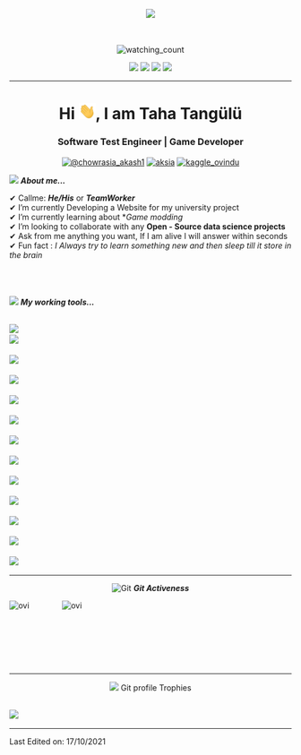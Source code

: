 <p align="center">
  <img src="https://github.com/thompsonemerson/thompsonemerson/raw/master/cover-thompson.png" height="200"/>
</p>
<br>

<p align="center"> 
<img src="https://komarev.com/ghpvc/?username=LaptopRecai&color=orange" alt="watching_count" />
 </p>
 <p align="center">
  <img src="https://img.shields.io/badge/Age-25-blue" />
  <img src="https://img.shields.io/badge/Focus-Test%20Engineering-brightgreen" />
  <img src="https://img.shields.io/badge/Lives-Turkey-brightgreen" />
  <img src="https://img.shields.io/badge/Languages-Turkish%20%26%20English-brightgreen" />
</p>
<hr>
<h1 align="center">Hi <img src="https://raw.githubusercontent.com/ABSphreak/ABSphreak/master/gifs/Hi.gif" width="30px">, I am Taha Tangülü </h1>
<h3 align="center">Software Test Engineer | Game Developer  </h3>
<p align="center">
<a href="https://www.hackerrank.com/tangulutaha" target="blank"><img align="center" src="https://cdn.jsdelivr.net/npm/simple-icons@3.0.1/icons/hackerrank.svg" alt="@chowrasia_akash1" height="30" width="40" /></a>
<a href="https://www.linkedin.com/in/tahatangulu/" target="blank"><img align="center" src="https://cdn.jsdelivr.net/npm/simple-icons@3.0.1/icons/linkedin.svg" alt="aksia" height="30" width="40" /></a>  
<a href="https://www.kaggle.com/tahatangl" target="blank"><img align="center" src="https://cdn4.iconfinder.com/data/icons/logos-and-brands-1/512/189_Kaggle_logo_logos-512.png" alt="kaggle_ovindu" height="30" width="40" /></a>
<!--<a href="https://www.instagram.com/tangulutaha/" target="blank"><img align="center" src="https://proofmart.com/wp-content/uploads/2021/06/instagram-10-low.png" alt="insta_ovindu" height="30" width="40" /></a>
<a href="https://www.facebook.com/tahatangulu/" target="blank"><img align="center" src="https://i.pinimg.com/originals/b7/63/69/b763699fd1fa3bfb374442593ae642e1.png" alt="fb_ovindu" height="30" width="40" /></a>
<a href = "mailto: tangulutaha@gmail.com"><img align="center" src="https://mecanicadorrego.net/wp-content/uploads/2020/04/gmail-icon-png-black-7.png" height="30" width="40" /></a> -->
</p>
</p>


<!--
<p align="center">
  <em>Turkey (" Wisdom is all wealth ")</a>. <br>
    <b>a passionate self-learner</b> <img src="https://github.com/TheDudeThatCode/TheDudeThatCode/blob/master/Assets/Developer.gif" width="30px"> and a <b>Machine Learning Engineer</b>&nbsp;<img src="https://github.com/TheDudeThatCode/TheDudeThatCode/blob/master/Assets/Designer.gif" width="36px">&nbsp,<br>who is <b>obsessed</b>
    with <b>Data science</b> and always looking to find patterns of which are hidden in the data 
  </em> 
  <br>
  <img src="https://media.giphy.com/media/gH3LO09IOiZIqePwv9/giphy.gif" width="50" /> <b><i align="center">Thought : "Life is full of choices…choose wisely!”</i></b> <img src="https://media.giphy.com/media/qjqUcgIyRjsl2/giphy.gif" width="50" />
</p>
<br><br>
<img align="right" width=200px height=200px alt="side_sticker" src="https://media.giphy.com/media/TEnXkcsHrP4YedChhA/giphy.gif" />
-->
<img src="https://media.giphy.com/media/iY8CRBdQXODJSCERIr/giphy.gif" width="30px">&nbsp;***About me...***

✔ Callme: ***He/His*** or ***TeamWorker*** <br>
✔ I’m currently Developing a Website for my university project<br>
✔ I’m currently learning about **Game modding*<br>
✔ I’m looking to collaborate with any **Open - Source data science projects**<br>
✔ Ask from me anything you want, If I am alive I will answer within seconds<br>
✔ Fun fact : *I Always try to learn something new and then sleep till it store in the brain*<br><br><br><br>
 

<img src="https://media.giphy.com/media/iY8CRBdQXODJSCERIr/giphy.gif" width="30px">&nbsp;***My working tools...***
<p align="left">
  
  <code> <img height="50" src="https://www.vectorlogo.zone/logos/git-scm/git-scm-ar21.svg"></code>
  <code> <img height="50" src="https://www.vectorlogo.zone/logos/python/python-ar21.svg"> </code>
  <code> <img height="50" src="https://www.vectorlogo.zone/logos/java/java-ar21.svg"> </code>
  <code> <img height="50" src="https://www.vectorlogo.zone/logos/dotnet/dotnet-ar21.svg"> </code>
  <code> <img height="50" src="https://www.vectorlogo.zone/logos/w3_html5/w3_html5-ar21.svg"> </code>
  <code> <img height="50" src="https://www.vectorlogo.zone/logos/w3_css/w3_css-ar21.svg"> </code>
  <code> <img height="50" src="https://www.vectorlogo.zone/logos/mysql/mysql-ar21.svg"> </code>
  <code> <img height="50" src="https://www.vectorlogo.zone/logos/sqlite/sqlite-ar21.svg"> </code>
  <code> <img height="50" src="https://www.vectorlogo.zone/logos/unity3d/unity3d-ar21.svg"> </code>
  <code> <img height="50" src="https://www.vectorlogo.zone/logos/lua/lua-ar21.svg"> </code>
  <code> <img height="50" src="https://www.vectorlogo.zone/logos/heroku/heroku-ar21.svg"> </code>
  <code> <img height="50" src="https://www.vectorlogo.zone/logos/mongodb/mongodb-ar21.svg"> </code>
  <code> <img height="50" src="https://www.vectorlogo.zone/logos/javascript/javascript-ar21.svg"> </code>
  <hr>
  <p align="center">
 <img src="https://media.giphy.com/media/W5eoZHPpUx9sapR0eu/giphy.gif" width="30px" alt="Git"/>&nbsp;<i><b>Git Activeness</b></i></p>
 
<p><img align="left" src="https://github-readme-stats.vercel.app/api/top-langs?username=LaptopRecai&show_icons=true&locale=en&layout=compact&theme=tokyonight" alt="ovi" /></p>
<p>&nbsp;<img align="right" src="https://github-readme-stats.vercel.app/api?username=LaptopRecai&show_icons=true&locale=en&theme=tokyonight" alt="ovi" width="410" /></p>
<br><br><br><br><br>

<hr>


<p align="center"><img src="https://media.giphy.com/media/QaMcXSekUWx7aogAUr/giphy.gif" width="30" />&nbsp;Git profile Trophies</p><br>
<img src="https://github-profile-trophy.vercel.app/?username=LaptopRecai&theme=juicyfresh&no-bg=true" class="center" />


-----


Last Edited on: 17/10/2021
